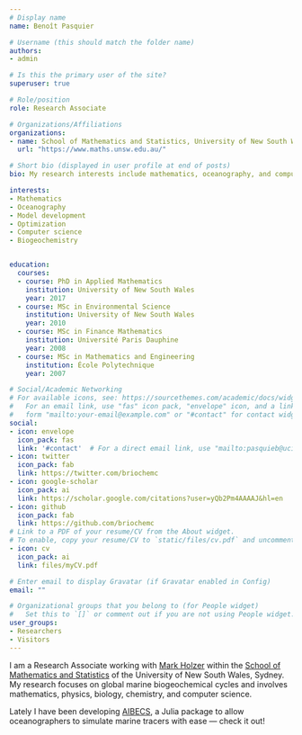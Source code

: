 ```yaml
---
# Display name
name: Benoît Pasquier

# Username (this should match the folder name)
authors:
- admin

# Is this the primary user of the site?
superuser: true

# Role/position
role: Research Associate

# Organizations/Affiliations
organizations:
- name: School of Mathematics and Statistics, University of New South Wales, Sydney
  url: "https://www.maths.unsw.edu.au/"

# Short bio (displayed in user profile at end of posts)
bio: My research interests include mathematics, oceanography, and computer science.

interests:
- Mathematics
- Oceanography
- Model development
- Optimization
- Computer science
- Biogeochemistry


education:
  courses:
  - course: PhD in Applied Mathematics
    institution: University of New South Wales
    year: 2017
  - course: MSc in Environmental Science
    institution: University of New South Wales
    year: 2010
  - course: MSc in Finance Mathematics
    institution: Université Paris Dauphine
    year: 2008
  - course: MSc in Mathematics and Engineering
    institution: École Polytechnique
    year: 2007

# Social/Academic Networking
# For available icons, see: https://sourcethemes.com/academic/docs/widgets/#icons
#   For an email link, use "fas" icon pack, "envelope" icon, and a link in the
#   form "mailto:your-email@example.com" or "#contact" for contact widget.
social:
- icon: envelope
  icon_pack: fas
  link: '#contact'  # For a direct email link, use "mailto:pasquieb@uci.edu".
- icon: twitter
  icon_pack: fab
  link: https://twitter.com/briochemc
- icon: google-scholar
  icon_pack: ai
  link: https://scholar.google.com/citations?user=yQb2Pm4AAAAJ&hl=en
- icon: github
  icon_pack: fab
  link: https://github.com/briochemc
# Link to a PDF of your resume/CV from the About widget.
# To enable, copy your resume/CV to `static/files/cv.pdf` and uncomment the lines below.
- icon: cv
  icon_pack: ai
  link: files/myCV.pdf

# Enter email to display Gravatar (if Gravatar enabled in Config)
email: ""

# Organizational groups that you belong to (for People widget)
#   Set this to `[]` or comment out if you are not using People widget.
user_groups:
- Researchers
- Visitors
---
```


I am a Research Associate working with [Mark Holzer](https://web.maths.unsw.edu.au/~markholzer/) within the [School of Mathematics and Statistics](https://www.maths.unsw.edu.au/) of the University of New South Wales, Sydney.
My research focuses on global marine biogeochemical cycles and involves mathematics, physics, biology, chemistry, and computer science.

Lately I have been developing [AIBECS](https://github.com/briochemc/AIBECS.jl), a Julia package to allow oceanographers to simulate marine tracers with ease — check it out!
